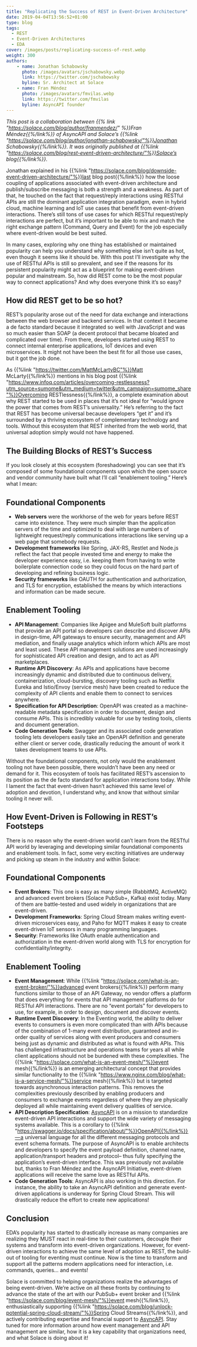 ```yaml
---
title: "Replicating the Success of REST in Event-Driven Architecture"
date: 2019-04-04T13:56:52+01:00
type: blog
tags:
  - REST
  - Event-Driven Architectures
  - EDA
cover: /images/posts/replicating-success-of-rest.webp
weight: 300
authors:
    - name: Jonathan Schabowsky
      photo: /images/avatars/jschabowsky.webp
      link: https://twitter.com/jschabowsky
      byline: Sr. Architect at Solace
    - name: Fran Méndez
      photo: /images/avatars/fmvilas.webp
      link: https://twitter.com/fmvilas
      byline: AsyncAPI founder
---
```


_This post is a collaboration between {{% link "https://solace.com/blog/author/franmendez/" %}}Fran Méndez{{%/link%}} of AsyncAPI and Solace’s {{%link "https://solace.com/blog/author/jonathan-schabowsky/"%}}Jonathan Schabowsky{{%/link%}}. It was originally published at {{%link "https://solace.com/blog/rest-event-driven-architecture/"%}}Solace’s blog{{%/link%}}._

Jonathan explained in his {{%link "https://solace.com/blog/downside-event-driven-architecture/"%}}last blog post{{%/link%}} how the loose coupling of applications associated with event-driven architecture and publish/subscribe messaging is both a strength and a weakness. As part of that, he touched on the fact that request/reply interactions using RESTful APIs are still the dominant application integration paradigm, even in hybrid cloud, machine learning and IoT use cases that benefit from event-driven interactions. There’s still tons of use cases for which RESTful request/reply interactions are perfect, but it’s important to be able to mix and match the right exchange pattern (Command, Query and Event) for the job especially where event-driven would be best suited.

In many cases, exploring why one thing has established or maintained popularity can help you understand why something else isn’t quite as hot, even though it seems like it should be. With this post I’ll investigate why the use of RESTful APIs is still so prevalent, and see if the reasons for its persistent popularity might act as a blueprint for making event-driven popular and mainstream. So, how did REST come to be the most popular way to connect applications? And why does everyone think it’s so easy?

## How did REST get to be so hot?
REST’s popularity arose out of the need for data exchange and interactions between the web browser and backend services. In that context it became a de facto standard because it integrated so well with JavaScript and was so much easier than SOAP (a decent protocol that became bloated and complicated over time). From there, developers started using REST to connect internal enterprise applications, IoT devices and even microservices. It might not have been the best fit for all those use cases, but it got the job done.

As {{%link "https://twitter.com/MattMcLartyBC"%}}Matt McLarty{{%/link%}} mentions in his blog post {{%link "https://www.infoq.com/articles/overcoming-restlessness?utm_source=sumome&utm_medium=twitter&utm_campaign=sumome_share"%}}Overcoming RESTlessness{{%/link%}}, a complete examination about why REST started to be used in places that it’s not ideal for “would ignore the power that comes from REST’s universality.” He’s referring to the fact that REST has become universal because developers “get it” and it’s surrounded by a thriving ecosystem of complementary technology and tools. Without this ecosystem that REST inherited from the web world, that universal adoption simply would not have happened.

## The Building Blocks of REST’s Success
If you look closely at this ecosystem (foreshadowing) you can see that it’s composed of some foundational components upon which the open source and vendor community have built what I’ll call “enablement tooling.” Here’s what I mean:

## Foundational Components
* **Web servers** were the workhorse of the web for years before REST came into existence. They were much simpler than the application servers of the time and optimized to deal with large numbers of lightweight request/reply communications interactions like serving up a web page that somebody requests.
* **Development frameworks** like Spring, JAX-RS, Restlet and Node.js reflect the fact that people invested time and energy to make the developer experience easy, i.e. keeping them from having to write boilerplate connection code so they could focus on the hard part of developing and refining business logic.
* **Security frameworks** like OAUTH for authentication and authorization, and TLS for encryption, established the means by which interactions and information can be made secure.

## Enablement Tooling
* **API Management**: Companies like Apigee and MuleSoft built platforms that provide an API portal so developers can describe and discover APIs in design-time, API gateways to ensure security, management and API mediation, and finally usage analytics which inform which APIs are most and least used. These API management solutions are used increasingly for sophisticated API creation and design, and to act as API marketplaces.
* **Runtime API Discovery**: As APIs and applications have become increasingly dynamic and distributed due to continuous delivery, containerization, cloud-bursting, discovery tooling such as Netflix Eureka and Istio/Envoy (service mesh) have been created to reduce the complexity of API clients and enable them to connect to services anywhere.
* **Specification for API Description**: OpenAPI was created as a machine-readable metadata specification in order to document, design and consume APIs. This is incredibly valuable for use by testing tools, clients and document generation.
* **Code Generation Tools**: Swagger and its associated code generation tooling lets developers easily take an OpenAPI definition and generate either client or server code, drastically reducing the amount of work it takes development teams to use APIs.

Without the foundational components, not only would the enablement tooling not have been possible, there wouldn’t have been any need or demand for it. This ecosystem of tools has facilitated REST’s ascension to its position as the de facto standard for application interactions today. While I lament the fact that event-driven hasn’t achieved this same level of adoption and devotion, I understand why, and know that without similar tooling it never will.

## How Event-Driven is Following in REST’s Footsteps
There is no reason why the event-driven world can’t learn from the RESTful API world by leveraging and developing similar foundational components and enablement tools. In fact, some very exciting initiatives are underway and picking up steam in the industry and within Solace:

## Foundational Components
* **Event Brokers**: This one is easy as many simple (RabbitMQ, ActiveMQ) and advanced event brokers (Solace PubSub+, Kafka) exist today. Many of them are battle-tested and used widely in organizations that are event-driven.
* **Development Frameworks**: Spring Cloud Stream makes writing event-driven microservices easy, and Paho for MQTT makes it easy to create event-driven IoT sensors in many programming languages.
* **Security**: Frameworks like OAuth enable authentication and authorization in the event-driven world along with TLS for encryption for confidentiality/integrity.

## Enablement Tooling
* **Event Management**: While {{%link "https://solace.com/what-is-an-event-broker/"%}}advanced event brokers{{%/link%}} perform many functions similar to those of an API Gateway, no vendor offers a platform that does everything for events that API management platforms do for RESTful API interactions. There are no “event portals” for developers to use, for example, in order to design, document and discover events.
* **Runtime Event Discovery**: In the Eventing world, the ability to deliver events to consumers is even more complicated than with APIs because of the combination of 1-many event distribution, guaranteed and in-order quality of services along with event producers and consumers being just as dynamic and distributed as what is found with APIs. This has challenged infrastructure and operations teams for years all while client applications should not be burdened with these complexities. The {{%link "https://solace.com/what-is-an-event-mesh/"%}}event mesh{{%/link%}} is an emerging architectural concept that provides similar functionality to the {{%link "https://www.nginx.com/blog/what-is-a-service-mesh/"%}}service mesh{{%/link%}} but is targeted towards asynchronous interaction patterns. This removes the complexities previously described by enabling producers and consumers to exchange events regardless of where they are physically deployed all while maintaining event delivery qualities of service.
* **API Description Specification**: [AsyncAPI](https://www.asyncapi.com/) is on a mission to standardize event-driven API interactions and support the wide variety of messaging systems available. This is a corollary to {{%link "https://swagger.io/docs/specification/about/"%}}OpenAPI{{%/link%}} — a universal language for all the different messaging protocols and event schema formats. The purpose of AsyncAPI is to enable architects and developers to specify the event payload definition, channel name, application/transport headers and protocol– thus fully specifying the application’s event-driven interface. This was previously not available but, thanks to Fran Méndez and the AsyncAPI Initiative, event-driven applications will receive the same love as RESTful APIs.
* **Code Generation Tools**: AsyncAPI is also working in this direction. For instance, the ability to take an AsyncAPI definition and generate event-driven applications is underway for Spring Cloud Stream. This will drastically reduce the effort to create new applications!

## Conclusion
EDA’s popularity has started to drastically increase as many companies are realizing they MUST react in real-time to their customers, decouple their systems and transform into event-driven organizations. However, for event-driven interactions to achieve the same level of adoption as REST, the build-out of tooling for eventing must continue. Now is the time to transform and support all the patterns modern applications need for interaction, i.e. commands, queries… and events!

Solace is committed to helping organizations realize the advantages of being event-driven. We’re active on all these fronts by continuing to advance the state of the art with our PubSub+ event broker and {{%link "https://solace.com/blog/event-mesh/"%}}event mesh{{%/link%}}, enthusiastically supporting {{%link "https://solace.com/blog/unlock-potential-spring-cloud-stream/"%}}Spring Cloud Streams{{%/link%}}, and actively contributing expertise and financial support to [AsyncAPI](https://www.asyncapi.com/). Stay tuned for more information around how event management and API management are similar, how it is a key capability that organizations need, and what Solace is doing about it!